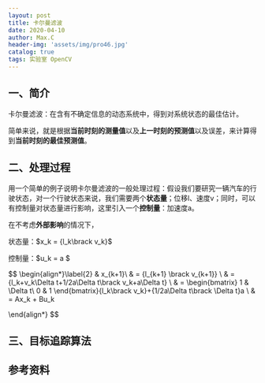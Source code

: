 ```yaml
---
layout: post
title: 卡尔曼滤波
date: 2020-04-10
author: Max.C
header-img: 'assets/img/pro46.jpg'
catalog: true
tags: 实验室 OpenCV
---
```



## 一、简介

卡尔曼滤波：在含有不确定信息的动态系统中，得到对系统状态的最佳估计。

简单来说，就是根据**当前时刻的测量值**以及**上一时刻的预测值**以及误差，来计算得到**当前时刻的最佳预测值**。

## 二、处理过程

用一个简单的例子说明卡尔曼滤波的一般处理过程：假设我们要研究一辆汽车的行驶状态，对一个行驶状态来说，我们需要两个**状态量**；位移l、速度v；同时，可以有控制量对状态量进行影响，这里引入一个**控制量**：加速度a。

在不考虑**外部影响**的情况下，

状态量：$x_k = {l_k\brack 
v_k}$

控制量：$u_k = a  $


$$
\begin{align*}\label{2}
& x_{k+1}\\
& = {l_{k+1} \brack  v_{k+1}} \\
& = {l_k+v_k\Delta t+1/2a\Delta t\brack v_k+a\Delta t} \\
& = \begin{bmatrix}
1 & \Delta t\\ 
0 & 1
\end{bmatrix}{l_k\brack 
v_k}+{1/2a\Delta t\brack \Delta t}a \\
& = Ax_k + Bu_k

\end{align*}
$$


## 三、目标追踪算法



## 参考资料


